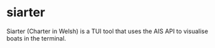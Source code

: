 # siarter
Siarter (Charter in Welsh) is a TUI tool that uses the AIS API to visualise boats in the terminal.
